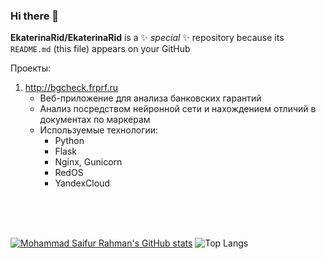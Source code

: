 ### Hi there 👋


**EkaterinaRid/EkaterinaRid** is a ✨ _special_ ✨ repository because its `README.md` (this file) appears on your GitHub 

Проекты:
1. http://bgcheck.frprf.ru
   - Веб-приложение для анализа банковских гарантий
   - Анализ посредством нейронной сети и нахождением отличий в документах по маркерам
   - Используемые технологии:
     - Python
     - Flask
     - Nginx, Gunicorn
     - RedOS
     - YandexCloud

<br>
<br>
<br>

[![Mohammad Saifur Rahman's GitHub stats](https://github-readme-stats.vercel.app/api/top-langs?username=EkaterinaRid&hide=tcl&theme=dark&show_icons=true)](https://github.com/EkaterinaRid)
![Top Langs](https://github-readme-stats.vercel.app/api?username=EkaterinaRid&theme=dark&show_icons=true)
